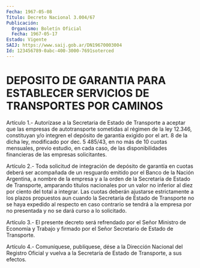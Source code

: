 ```yaml
---
Fecha: 1967-05-08
Título: Decreto Nacional 3.004/67
Publicación:
  Organismo: Boletín Oficial
  Fecha: 1967-05-17
Estado: Vigente
SAIJ: https://www.saij.gob.ar/DN19670003004
Id: 123456789-0abc-400-3000-7691soterced
---
```

# DEPOSITO DE GARANTIA PARA ESTABLECER SERVICIOS DE TRANSPORTES POR CAMINOS

<a id="1"></a>
Artículo 1.- Autorízase a la Secretaria de Estado de Transporte a aceptar  que  las empresas de autotransporte sometidas al régimen de la ley 12.346,  constituyan y/o integren el depósito de garantía exigido por el art.  8  de  la  dicha  ley,  modificado  por dec. 5 485/43, en no más de 10 cuotas mensuales, previo estudio,  en  cada caso,    de   las  disponibilidades  financieras  de  las  empresas solicitantes.

<a id="2"></a>
Artículo  2.-  Toda  solicitud  de  integración de depósito de garantía en cuotas deberá ser acompañada de  un  resguardo  emitido por el Banco de la Nación Argentina, a nombre de la empresa y  a la orden  de  la Secretaría de Estado de Transporte, amparando títulos nacionales por  un valor no inferior al diez por ciento del total a integrar. Las cuotas  deberán  ajustarse estrictamente a los plazos propuestos aun cuando la Secretaría  de  Estado de Transporte no se haya expedido al respecto en caso contrario  se tendrá a la empresa por no presentada y no se dará curso a lo solicitado.

<a id="3"></a>
Artículo  3.- El presente decreto será refrendado por el Señor Ministro de Economía  y  Trabajo  y firmado por el Señor Secretario de Estado de Transporte.

<a id="4"></a>
Artículo  4.-  Comuníquese,  publíquese,  dése  a la Dirección Nacional  del Registro Oficial y vuelva a la Secretaría  de  Estado de Transporte, a sus efectos.